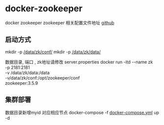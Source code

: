 # docker-zookeeper
docker zookeeper
zookeeper
相关配置文件地址
[github](https://github.com/hjl2626/docker-zookeeper)

## 启动方式
mkdir -p [/data/zk/conf/](https://github.com/hjl2626/docker-zookeeper/tree/master/conf)
mkdir -p [/data/zk/data/](https://github.com/hjl2626/docker-zookeeper/tree/master/data)


数据目录, 端口 , zk地址请修改 server.properties
docker run -itd --name zk \
-p 2181:2181 \
-v /data/zk/data:/data \
-v/data/zk/conf:/opt/zookeeper/conf \
zookeeper:3.5.9



## 集群部署
数据目录新增myid 对应相应节点
docker-compose -f [docker-compose.yml](https://github.com/hjl2626/docker-zookeeper/blob/master/docker-compose.yml) up -d
